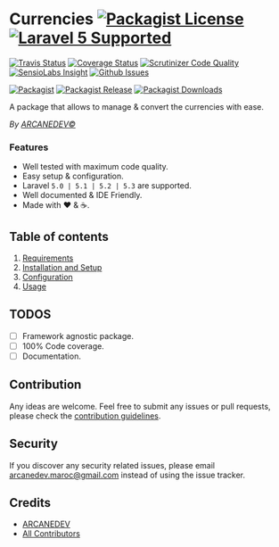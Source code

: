 # Currencies [![Packagist License][badge_license]](LICENSE.md) [![Laravel 5 Supported][badge_laravel]][link-github-repo]

[![Travis Status][badge_build]][link-travis]
[![Coverage Status][badge_coverage]][link-scrutinizer]
[![Scrutinizer Code Quality][badge_quality]][link-scrutinizer]
[![SensioLabs Insight][badge_insight]][link-insight]
[![Github Issues][badge_issues]][link-github-issues]

[![Packagist][badge_package]][link-packagist]
[![Packagist Release][badge_release]][link-packagist]
[![Packagist Downloads][badge_downloads]][link-packagist]

A package that allows to manage & convert the currencies with ease. 

*By [ARCANEDEV&copy;](http://www.arcanedev.net/)*

### Features

  * Well tested with maximum code quality.
  * Easy setup &amp; configuration.
  * Laravel `5.0 | 5.1 | 5.2 | 5.3` are supported.
  * Well documented &amp; IDE Friendly.
  * Made with :heart: &amp; :coffee:.
  
## Table of contents

1. [Requirements](_docs/1.Requirements.md)
2. [Installation and Setup](_docs/2.Installation-and-Setup.md)
3. [Configuration](_docs/3.Configuration.md)
4. [Usage](_docs/4.Usage.md)

## TODOS

  - [ ] Framework agnostic package.
  - [ ] 100% Code coverage.
  - [ ] Documentation.

## Contribution

Any ideas are welcome. Feel free to submit any issues or pull requests, please check the [contribution guidelines](CONTRIBUTING.md).

## Security

If you discover any security related issues, please email arcanedev.maroc@gmail.com instead of using the issue tracker.

## Credits

- [ARCANEDEV][link-author]
- [All Contributors][link-contributors]

[badge_laravel]:      https://img.shields.io/badge/Laravel%20supported-5.x-orange.svg?style=flat-square
[badge_license]:      https://img.shields.io/packagist/l/arcanedev/currencies.svg?style=flat-square
[badge_build]:        https://img.shields.io/travis/ARCANEDEV/Currencies.svg?style=flat-square
[badge_coverage]:     https://img.shields.io/scrutinizer/coverage/g/ARCANEDEV/Currencies.svg?style=flat-square
[badge_quality]:      https://img.shields.io/scrutinizer/g/ARCANEDEV/Currencies.svg?style=flat-square
[badge_insight]:      https://img.shields.io/sensiolabs/i/49fdfa83-4d5e-473f-8b9b-26cfbbbefa92.svg?style=flat-square
[badge_issues]:       https://img.shields.io/github/issues/ARCANEDEV/Currencies.svg?style=flat-square
[badge_package]:      https://img.shields.io/badge/package-arcanedev/currencies-blue.svg?style=flat-square
[badge_release]:      https://img.shields.io/packagist/v/arcanedev/currencies.svg?style=flat-square
[badge_downloads]:    https://img.shields.io/packagist/dt/arcanedev/currencies.svg?style=flat-square

[link-author]:        https://github.com/arcanedev-maroc
[link-github-repo]:   https://github.com/ARCANEDEV/Currencies
[link-github-issues]: https://github.com/ARCANEDEV/Currencies/issues
[link-contributors]:  https://github.com/ARCANEDEV/Currencies/graphs/contributors
[link-packagist]:     https://packagist.org/packages/arcanedev/currencies
[link-travis]:        https://travis-ci.org/ARCANEDEV/Currencies
[link-scrutinizer]:   https://scrutinizer-ci.com/g/ARCANEDEV/Currencies/?branch=master
[link-insight]:       https://insight.sensiolabs.com/projects/49fdfa83-4d5e-473f-8b9b-26cfbbbefa92
